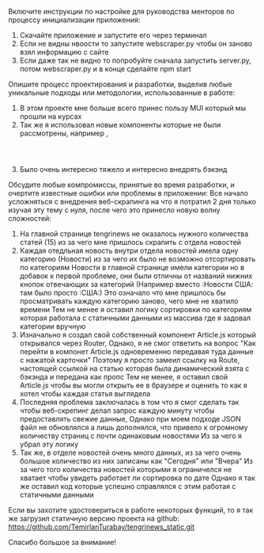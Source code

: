 Включите инструкции по настройке для руководства менторов по процессу инициализации приложения:

1. Скачайте приложение и запустите его через терминал
2. Если не видны нвоости то запустите webscraper.py чтобы он заново взял информацию  с сайте
3. Если даже так не видно то попробуйте сначала запустить server.py, потом webscraper.py и в конце сделайте npm start


Опишите процесс проектирования и разработки, выделив любые уникальные подходы или методологии, использованные в работе:

1. В этом проекте мне больше всего принес пользу MUI который мы прошли на курсах
2. Так же я использовал новые компоненты которые не были рассмотрены, например <Paper/>, <Header/>
3. Было очень интересно тяжело и интересно внедрять бэкэнд


Обсудите любые компромиссы, принятые во время разработки, и очертите известные ошибки или проблемы в приложении:
Все начало усложняться с внедрения веб-скрапинга на что я потратил 2 дня только изучая эту тему с нуля,
после чего это принесло новую волну сложностей:

1. На главной странице tengrinews не оказалось нужного количества статей (15) из за чего мне пришлось скрапить с отдела новостей
2. Каждая отедльная новость внутри отдела новостей имела одну категорию (Новости) из за чего их было не возможно отсортировать по категориям
Новости в главной странице имели категории но в добавок к первой проблеме, они были отличны от названий нижних кнопок отвечающих за категорий (Например вместо :Новости США: там было просто :США:)
Это означало что мне пришлось бы просматривать каждую категорию заново, чего мне не хватило времени
Тем не менее я оставил логику сортировки по категориям которая работала с статичными данными из массива где я задовал категории вручную 
3. Изначально я создал свой собственный компонент Article.js который открывался через Router,
Однако, я не смог ответить на вопрос "Как перейти в компонет Article.js одновременно передавая туда данные с нажатой карточки"
Поэтому я просто замеил ссылку на Route, настоящей ссылкой на статью которая была динамический взята с бэкэнда и передана как пропс
Тем не менее, я оставил свой Article.js чтобы вы могли открыть ее в браузере и оценить то как я хотел чтобы каждая статья выглядела
4. Последняя проблема заключалась в том что я смог сделать так чтобы веб-скрепинг делал запрос каждую минуту чтобы предоставлять свежие данные,
Однако при моем подходе JSON файл не обновлялся а лишь дополнялся, что привело к огромному количеству страниц с почти одинаковым новостями
Из за чего я убрал эту логику
5. Так же, в отделе новостей очень много данных, из за чего очень большое количество из них записаны как "Сегодня" или "Вчера"
Из за чего того количества новостей которыми я ограничелся не хватает чтобы увидеть работает ли сортировка по дате
Однако я так же оставил код которые успешно справлялся с этим работая с статичными данными


Если вы захотите удостовериться в работе некоторых функций, то я так же загрузил статичную версию проекта на github:
https://github.com/TemirlanTurabay/tengrinews_static.git

Спасибо большое за внимание!
